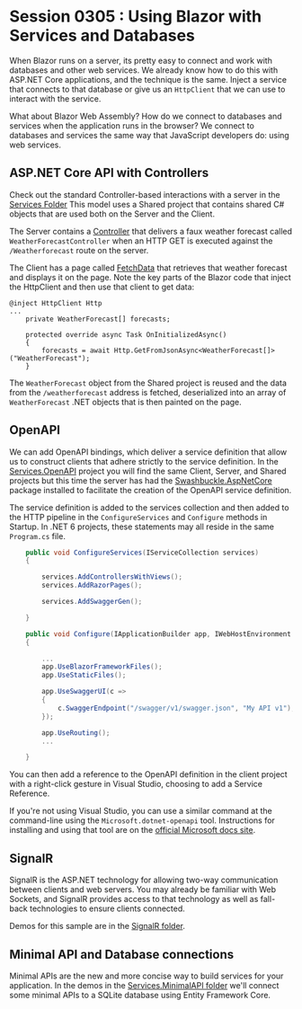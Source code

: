 # Session 0305 : Using Blazor with Services and Databases

When Blazor runs on a server, its pretty easy to connect and work with databases and other web services.  We already know how to do this with ASP.NET Core applications, and the technique is the same.  Inject a service that connects to that database or give us an `HttpClient` that we can use to interact with the service.

What about Blazor Web Assembly?  How do we connect to databases and services when the application runs in the browser?  We connect to databases and services the same way that JavaScript developers do: using web services.

## ASP.NET Core API with Controllers

Check out the standard Controller-based interactions with a server in the [Services Folder](https://github.com/csharpfritz/csharp_with_csharpfritz/tree/main/sessions/Season-03/0305-Services/src/Services)  This model uses a Shared project that contains shared C# objects that are used both on the Server and the Client.  

The Server contains a [Controller](https://github.com/csharpfritz/csharp_with_csharpfritz/blob/main/sessions/Season-03/0305-Services/src/Services/Server/Controllers/WeatherForecastController.cs) that delivers a faux weather forecast called `WeatherForecastController` when an HTTP GET is executed against the `/Weatherforecast` route on the server.

The Client has a page called [FetchData](https://github.com/csharpfritz/csharp_with_csharpfritz/blob/main/sessions/Season-03/0305-Services/src/Services/Client/Pages/FetchData.razor) that retrieves that weather forecast and displays it on the page.  Note the key parts of the Blazor code that inject the HttpClient and then use that client to get data:

```razor
@inject HttpClient Http
...
    private WeatherForecast[] forecasts;

    protected override async Task OnInitializedAsync()
    {
        forecasts = await Http.GetFromJsonAsync<WeatherForecast[]>("WeatherForecast");
    }
```

The `WeatherForecast` object from the Shared project is reused and the data from the `/weatherforecast` address is fetched, deserialized into an array of `WeatherForecast` .NET objects that is then painted on the page.

## OpenAPI

We can add OpenAPI bindings, which deliver a service definition that allow us to construct clients that adhere strictly to the service definition.  In the [Services.OpenAPI](https://github.com/csharpfritz/csharp_with_csharpfritz/tree/main/sessions/Season-03/0305-Services/src/Services.OpenAPI) project you will find the same Client, Server, and Shared projects but this time the server has had the [Swashbuckle.AspNetCore](https://www.nuget.org/packages/Swashbuckle.AspNetCore/) package installed to facilitate the creation of the OpenAPI service definition.

The service definition is added to the services collection and then added to the HTTP pipeline in the `ConfigureServices` and `Configure` methods in Startup.  In .NET 6 projects, these statements may all reside in the same `Program.cs` file.

```csharp
	public void ConfigureServices(IServiceCollection services)
	{

		services.AddControllersWithViews();
		services.AddRazorPages();

		services.AddSwaggerGen();

	}

	public void Configure(IApplicationBuilder app, IWebHostEnvironment env)
	{

		...
		app.UseBlazorFrameworkFiles();
		app.UseStaticFiles();

		app.UseSwaggerUI(c =>
		{
			c.SwaggerEndpoint("/swagger/v1/swagger.json", "My API v1");
		});

		app.UseRouting();
		...

	}
```

You can then add a reference to the OpenAPI definition in the client project with a right-click gesture in Visual Studio, choosing to add a Service Reference.

If you're not using Visual Studio, you can use a similar command at the command-line using the `Microsoft.dotnet-openapi` tool.  Instructions for installing and using that tool are on the [official Microsoft docs site](https://docs.microsoft.com/aspnet/core/web-api/Microsoft.dotnet-openapi).

## SignalR

SignalR is the ASP.NET technology for allowing two-way communication between clients and web servers.  You may already be familiar with Web Sockets, and SignalR provides access to that technology as well as fall-back technologies to ensure clients connected.

Demos for this sample are in the [SignalR folder](https://github.com/csharpfritz/csharp_with_csharpfritz/tree/main/sessions/Season-03/0305-Services/src/SignalR).

## Minimal API and Database connections

Minimal APIs are the new and more concise way to build services for your application.  In the demos in the [Services.MinimalAPI folder](https://github.com/csharpfritz/csharp_with_csharpfritz/tree/main/sessions/Season-03/0305-Services/src/Services.MinimalAPI) we'll connect some minimal APIs to a SQLite database using Entity Framework Core.